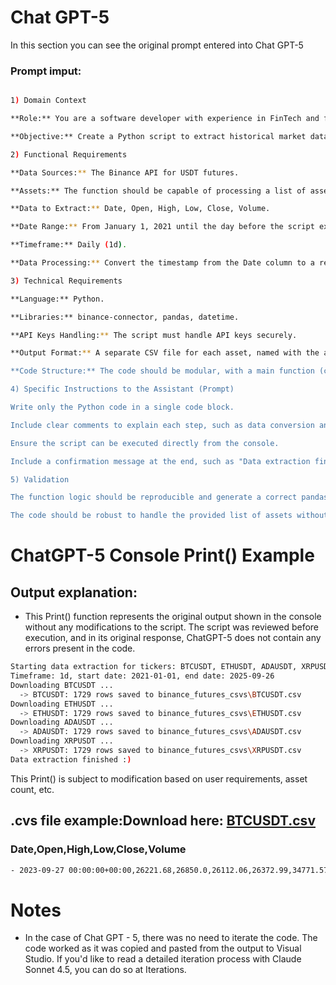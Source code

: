 # Chat GPT-5

In this section you can see the original prompt entered into Chat GPT-5

### Prompt imput: 

```bash

1) Domain Context

**Role:** You are a software developer with experience in FinTech and financial market APIs.

**Objective:** Create a Python script to extract historical market data (candlestick data) from the Binance API and export them to a CSV file.

2) Functional Requirements

**Data Sources:** The Binance API for USDT futures.

**Assets:** The function should be capable of processing a list of assets, specifically BTCUSDT, ETHUSDT, ADAUSDT, and XRPUSDT.

**Data to Extract:** Date, Open, High, Low, Close, Volume.

**Date Range:** From January 1, 2021 until the day before the script execution.

**Timeframe:** Daily (1d).

**Data Processing:** Convert the timestamp from the Date column to a readable date format and set it as the DataFrame index.

3) Technical Requirements

**Language:** Python.

**Libraries:** binance-connector, pandas, datetime.

**API Keys Handling:** The script must handle API keys securely.

**Output Format:** A separate CSV file for each asset, named with the asset's ticker (e.g., BTCUSDT.csv)

**Code Structure:** The code should be modular, with a main function (criptodata) that can be called within a loop to process multiple assets.

4) Specific Instructions to the Assistant (Prompt)

Write only the Python code in a single code block.

Include clear comments to explain each step, such as data conversion and DataFrame handling.

Ensure the script can be executed directly from the console.

Include a confirmation message at the end, such as "Data extraction finished :)".

5) Validation

The function logic should be reproducible and generate a correct pandas DataFrame before exporting it to a CSV.

The code should be robust to handle the provided list of assets without errors.

```

# ChatGPT-5 Console Print() Example

## Output explanation: 

- This Print() function represents the original output shown in the console without any modifications to the script. 
The script was reviewed before execution, and in its original response, ChatGPT-5 does not contain any errors present in the code.

```bash
Starting data extraction for tickers: BTCUSDT, ETHUSDT, ADAUSDT, XRPUSDT
Timeframe: 1d, start date: 2021-01-01, end date: 2025-09-26
Downloading BTCUSDT ...
  -> BTCUSDT: 1729 rows saved to binance_futures_csvs\BTCUSDT.csv
Downloading ETHUSDT ...
  -> ETHUSDT: 1729 rows saved to binance_futures_csvs\ETHUSDT.csv
Downloading ADAUSDT ...
  -> ADAUSDT: 1729 rows saved to binance_futures_csvs\ADAUSDT.csv
Downloading XRPUSDT ...
  -> XRPUSDT: 1729 rows saved to binance_futures_csvs\XRPUSDT.csv
Data extraction finished :)
```

This Print() is subject to modification based on user requirements, asset count, etc.

## .cvs file example:Download here: [BTCUSDT.csv](https://github.com/user-attachments/files/22660838/BTCUSDT.csv)

### Date,Open,High,Low,Close,Volume

```bash
- 2023-09-27 00:00:00+00:00,26221.68,26850.0,26112.06,26372.99,34771.57978
```

# Notes 

- In the case of Chat GPT - 5, there was no need to iterate the code. The code worked as it was copied and pasted from the output to Visual Studio. If you'd like to read a detailed iteration process with Claude Sonnet 4.5, you can do so at Iterations.
